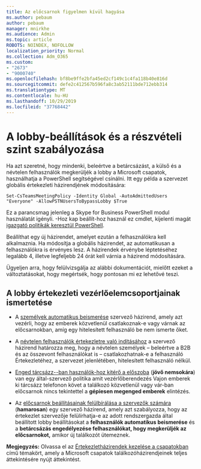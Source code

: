 ```yaml
---
title: Az előcsarnok figyelmen kívül hagyása
ms.author: pebaum
author: pebaum
manager: mnirkhe
ms.audience: Admin
ms.topic: article
ROBOTS: NOINDEX, NOFOLLOW
localization_priority: Normal
ms.collection: Adm_O365
ms.custom:
- "2673"
- "9000740"
ms.openlocfilehash: bf8be9ffe2bfa45ed2cf149c1c4fa118b40e816d
ms.sourcegitcommit: defe2c412567b596fa8c3ab52111bde712ebb314
ms.translationtype: MT
ms.contentlocale: hu-HU
ms.lasthandoff: 10/29/2019
ms.locfileid: "37768442"
---
```

# <a name="control-lobby-settings-and-level-of-participation"></a>A lobby-beállítások és a részvételi szint szabályozása

Ha azt szeretné, hogy mindenki, beleértve a betárcsázást, a külső és a névtelen felhasználók megkerüljék a lobby a Microsoft csapatok, használhatja a PowerShell segítségével csinálni. Itt egy példa a szervezet globális értekezleti házirendjének módosítására:

`Set-CsTeamsMeetingPolicy -Identity Global -AutoAdmittedUsers "Everyone" -AllowPSTNUsersToBypassLobby $True`

Ez a parancsmag jelenleg a Skype for Business PowerShell modul használatát igényli. -Hoz kap beállít-hoz használ ez cmdlet, kijelenti magát [igazgató politikák keresztül PowerShell](https://docs.microsoft.com/en-us/microsoftteams/teams-powershell-overview#managing-policies-via-powershell).

Beállíthat egy új házirendet, amelyet ezután a felhasználókra kell alkalmaznia. Ha módosítja a globális házirendet, az automatikusan a felhasználókra is érvényes lesz. A házirendek érvénybe léptetéséhez legalább 4, illetve legfeljebb 24 órát kell várnia a házirend módosítására.

Ügyeljen arra, hogy felülvizsgálja az alábbi dokumentációt, mielőtt ezeket a változtatásokat, hogy megértsék, hogy pontosan mi ez lehetővé teszi.

## <a name="understanding-teams-meeting-lobby-policy-controls"></a>A lobby értekezleti vezérlőelemcsoportjainak ismertetése

- A [személyek automatikus beismerése](https://docs.microsoft.com/microsoftteams/meeting-policies-in-teams#automatically-admit-people) szervező házirend, amely azt vezérli, hogy az emberek közvetlenül csatlakoznak-e vagy várnak az előcsarnokban, amíg egy hitelesített felhasználó be nem ismerte őket.

- A [névtelen felhasználók értekezletre való indításához](https://docs.microsoft.com/microsoftteams/meeting-policies-in-teams#allow-anonymous-people-to-start-a-meeting) a szervező házirend határozza meg, hogy a névtelen személyek – beleértve a B2B és az összevont felhasználókat is – csatlakozhatnak-e a felhasználó Értekezletéhez, a szervezet jelenlétében, hitelesített felhasználó nélkül.

- [Enged tárcsázz--ban használók-hoz kitérő a előszoba](https://docs.microsoft.com/en-us/microsoftteams/meeting-policies-in-teams#allow-dial-in-users-to-bypass-the-lobby-coming-soon) (**jövő nemsokára**) van egy által-szervező politika amit vezérlőberendezés Vajon emberek ki tárcsázz telefonon követ a találkozó közvetlenül vagy vár-ban előcsarnok nincs tekintettel a **gépiesen megenged emberek** elintézés.

- Az [előcsarnok beállításainak felülbírálása a szervezők számára](https://docs.microsoft.com/microsoftteams/meeting-policies-in-teams#allow-organizers-to-override-lobby-settings-coming-soon) (**hamarosan**) egy szervező házirend, amely azt szabályozza, hogy az értekezlet szervezője felülírhatja-e az adott rendszergazda által beállított lobby beállításokat a **felhasználók automatikus beismerése** és a **betárcsázás engedélyezése felhasználókat, hogy megkerüljék az előcsarnokot,** amikor új találkozót ütemeznek.

**Megjegyzés:** Olvassa el az [Értekezletházirendek kezelése a csapatokban](https://docs.microsoft.com/en-us/microsoftteams/meeting-policies-in-teams) című témakört, amely a Microsoft csapatok találkozóházirendjeinek teljes áttekintésére nyújt áttekintést.
